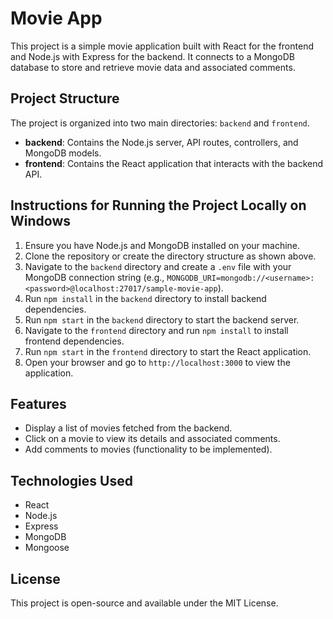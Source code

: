 # Movie App

This project is a simple movie application built with React for the frontend and Node.js with Express for the backend. It connects to a MongoDB database to store and retrieve movie data and associated comments.

## Project Structure

The project is organized into two main directories: `backend` and `frontend`.

- **backend**: Contains the Node.js server, API routes, controllers, and MongoDB models.
- **frontend**: Contains the React application that interacts with the backend API.

## Instructions for Running the Project Locally on Windows

1. Ensure you have Node.js and MongoDB installed on your machine.
2. Clone the repository or create the directory structure as shown above.
3. Navigate to the `backend` directory and create a `.env` file with your MongoDB connection string (e.g., `MONGODB_URI=mongodb://<username>:<password>@localhost:27017/sample-movie-app`).
4. Run `npm install` in the `backend` directory to install backend dependencies.
5. Run `npm start` in the `backend` directory to start the backend server.
6. Navigate to the `frontend` directory and run `npm install` to install frontend dependencies.
7. Run `npm start` in the `frontend` directory to start the React application.
8. Open your browser and go to `http://localhost:3000` to view the application.

## Features

- Display a list of movies fetched from the backend.
- Click on a movie to view its details and associated comments.
- Add comments to movies (functionality to be implemented).

## Technologies Used

- React
- Node.js
- Express
- MongoDB
- Mongoose

## License

This project is open-source and available under the MIT License.